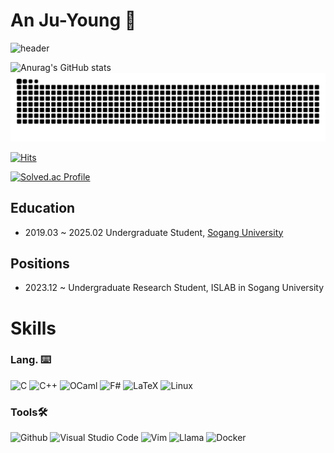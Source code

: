 # An Ju-Young 🥃
![header](https://capsule-render.vercel.app/api?type=Venom&color=gradient&height=200&section=header&text=JuYoung%20An&fontColor=fcba03&fontSize=90&fontAlign=62&fontAlignY=32&desc=ISLAB&descSize=25&descAlign=85&descAlignY=50)

![Anurag's GitHub stats](https://github-readme-stats.vercel.app/api?username=benecke2019&show_icons=tru&theme=radical)
![github contribution grid snake animation](https://raw.githubusercontent.com/benecke2019/benecke2019/output/github-contribution-grid-snake-dark.svg#gh-dark-mode-only)

[![Hits](https://hits.seeyoufarm.com/api/count/incr/badge.svg?url=https%3A%2F%2Fgithub.com%2Fbenecke2019&count_bg=%23D35E00&title_bg=%2300B02B&icon=&icon_color=%23E7E7E7&title=Hits&edge_flat=false)](https://hits.seeyoufarm.com)

[![Solved.ac Profile](http://mazassumnida.wtf/api/v2/generate_badge?boj=fred1230)](https://solved.ac/fred1230/)

## Education
* 2019.03 ~ 2025.02 Undergraduate Student, [Sogang University](https://www.sogang.ac.kr/ko/home)

## Positions
* 2023.12 ~ Undergraduate Research Student, ISLAB in Sogang University

# Skills
### Lang. ⌨️
![C](https://img.shields.io/badge/C-A8B9CC.svg?&style=for-the-badge&logo=C&logoColor=white)
![C++](https://img.shields.io/badge/C++-00599C.svg?&style=for-the-badge&logo=C++&logoColor=white)
![OCaml](https://img.shields.io/badge/OCaml-EC6813.svg?&style=for-the-badge&logo=OCaml&logoColor=white)
![F#](https://img.shields.io/badge/F%23-378BBA.svg?&style=for-the-badge&logo=F%23&logoColor=white)
![LaTeX](https://img.shields.io/badge/LaTeX-008080.svg?&style=for-the-badge&logo=LaTeX&logoColor=white)
![Linux](https://img.shields.io/badge/Linux-FCC624.svg?&style=for-the-badge&logo=Linux&logoColor=white)

### Tools🛠️
![Github](https://img.shields.io/badge/GitHub-181717.svg?&style=for-the-badge&logo=GitHub&logoColor=white)
![Visual Studio Code](https://img.shields.io/badge/Visual%20Studio%20Code-007ACC.svg?&style=for-the-badge&logo=Visual%20Studio%20Code&logoColor=white)
![Vim](https://img.shields.io/badge/Vim-019733.svg?&style=for-the-badge&logo=Vim&logoColor=white)
![Llama](https://img.shields.io/badge/Ollama-000000.svg?&style=for-the-badge&logo=Ollama&logoColor=white)
![Docker](https://img.shields.io/badge/Docker-2496ED.svg?&style=for-the-badge&logo=Docker&logoColor=white)
